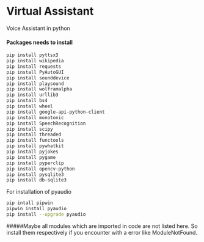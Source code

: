 # Virtual Assistant
Voice Assistant in python 

#### Packages needs to install

<!-- Code block-->

```bash
pip install pyttsx3
pip install wikipedia
pip install requests
pip install PyAutoGUI
pip install sounddevice
pip install playsound
pip install wolframalpha
pip install urllib3
pip install bs4
pip install wheel
pip install google-api-python-client
pip install monotonic
pip install SpeechRecognition
pip install scipy
pip install threaded
pip install functools
pip install pywhatkit
pip install pyjokes
pip install pygame
pip install pyperclip
pip install opencv-python
pip install pysqlite3
pip install db-sqlite3
```
For installation of pyaudio
```bash
pip intall pipwin
pipwin install pyaudio
pip install --upgrade pyaudio
```
#####Maybe all modules which are imported in code are not listed here. So install them respectively if you encounter with a error like ModuleNotFound.
